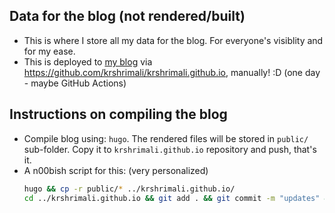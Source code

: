 ## Data for the blog (not rendered/built)

* This is where I store all my data for the blog. For everyone's visiblity and for my ease.
* This is deployed to [my blog](https://krshrimali.github.io) via https://github.com/krshrimali/krshrimali.github.io, manually! :D (one day - maybe GitHub Actions)

## Instructions on compiling the blog

* Compile blog using: `hugo`. The rendered files will be stored in `public/` sub-folder. Copy it to `krshrimali.github.io` repository and push, that's it.
* A n00bish script for this: (very personalized)
    ```bash
    hugo && cp -r public/* ../krshrimali.github.io/
    cd ../krshrimali.github.io && git add . && git commit -m "updates" && git push origin main
    ```

